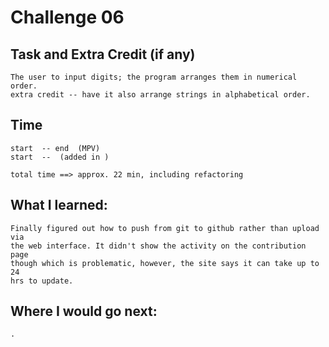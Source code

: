 # Challenge 06
## Task and Extra Credit (if any)
    The user to input digits; the program arranges them in numerical order.
    extra credit -- have it also arrange strings in alphabetical order.


## Time
    start  -- end  (MPV)
    start  --  (added in )

    total time ==> approx. 22 min, including refactoring



## What I learned:
    Finally figured out how to push from git to github rather than upload via
    the web interface. It didn't show the activity on the contribution page
    though which is problematic, however, the site says it can take up to 24
    hrs to update.


## Where I would go next:
    .    
